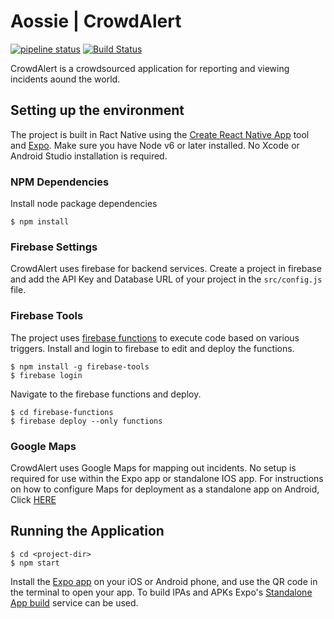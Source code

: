 # Aossie | CrowdAlert
[![pipeline status](https://gitlab.com/sidd607/CrowdAlert/badges/master/pipeline.svg)](https://gitlab.com/sidd607/CrowdAlert/commits/master) [![Build Status](https://www.bitrise.io/app/f51d58447a3a13d0/status.svg?token=TuJblCfYd_IHDgT-INLuKA&branch=master)](https://www.bitrise.io/app/f51d58447a3a13d0)

CrowdAlert is a crowdsourced application for reporting and viewing incidents aound the world.

## Setting up the environment
The project is built in Ract Native using the [Create React Native App](https://facebook.github.io/react-native/blog/2017/03/13/introducing-create-react-native-app.html) tool and [Expo](https://expo.io/). Make sure you have Node v6 or later installed. No Xcode or Android Studio installation is required.

### NPM Dependencies
Install node package dependencies
```
$ npm install
```
### Firebase Settings
CrowdAlert uses firebase for backend services. Create a project in firebase and add the API Key and Database URL of your project in the `src/config.js` file.

### Firebase Tools
The project uses [firebase functions](https://firebase.google.com/docs/functions/get-started) to execute code based on various triggers. Install and login to firebase to edit and deploy the functions.
```
$ npm install -g firebase-tools
$ firebase login
```
Navigate to the firebase functions and deploy.
```
$ cd firebase-functions
$ firebase deploy --only functions
```
### Google Maps
CrowdAlert uses Google Maps for mapping out incidents. No setup is required for use within the Expo app or standalone IOS app. For instructions on how to configure Maps for deployment as a standalone app on Android, Click [HERE](https://docs.expo.io/versions/latest/sdk/map-view.html)

## Running the Application
```
$ cd <project-dir>
$ npm start
```
Install the [Expo app](https://expo.io/) on your iOS or Android phone, and use the QR code in the terminal to open your app. 
To build IPAs and APKs Expo's [Standalone App build](https://docs.expo.io/versions/v13.0.0/guides/building-standalone-apps.html) service can be used.
